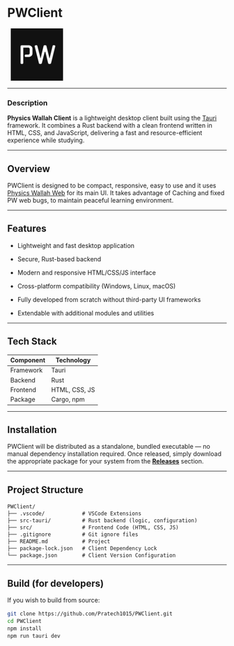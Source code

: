 # PWClient
 <p align="left">
   <img src="https://raw.githubusercontent.com/Pratech1015/PWClient/refs/heads/main/src-tauri/icons/icon.png" alt="PWClient Icon" width="120">
 </p>

---

### Description

**Physics Wallah Client** is a lightweight desktop client built using the [Tauri](https://tauri.app) framework.
It combines a Rust backend with a clean frontend written in HTML, CSS, and JavaScript, delivering a fast and resource-efficient experience while studying.

---

## Overview

PWClient is designed to be compact, responsive, easy to use and it uses [Physics Wallah Web](https://pw.live) for its main UI.
It takes advantage of Caching and fixed PW web bugs, to maintain peaceful learning environment.

---

## Features

- Lightweight and fast desktop application

- Secure, Rust-based backend

- Modern and responsive HTML/CSS/JS interface

- Cross-platform compatibility (Windows, Linux, macOS)

- Fully developed from scratch without third-party UI frameworks

- Extendable with additional modules and utilities

---
## Tech Stack

| Component | Technology |
|-----------|------------|
| Framework |   Tauri    |
|  Backend  |    Rust    |
|  Frontend | HTML, CSS, JS |
| Package   | Cargo, npm |

---

## Installation

PWClient will be distributed as a standalone, bundled executable — no manual dependency installation required.
Once released, simply download the appropriate package for your system from the [**Releases**](https://github.com/Pratech1015/PWClient/releases) section.

---

## Project Structure

```text
PWClient/
├── .vscode/            # VSCode Extensions
├── src-tauri/          # Rust backend (logic, configuration)
├── src/                # Frontend Code (HTML, CSS, JS)
├── .gitignore          # Git ignore files
├── README.md           # Project 
├── package-lock.json   # Client Dependency Lock
└── package.json        # Client Version Configuration
```
---

## Build (for developers)

If you wish to build from source:

```bash
git clone https://github.com/Pratech1015/PWClient.git
cd PWClient
npm install
npm run tauri dev